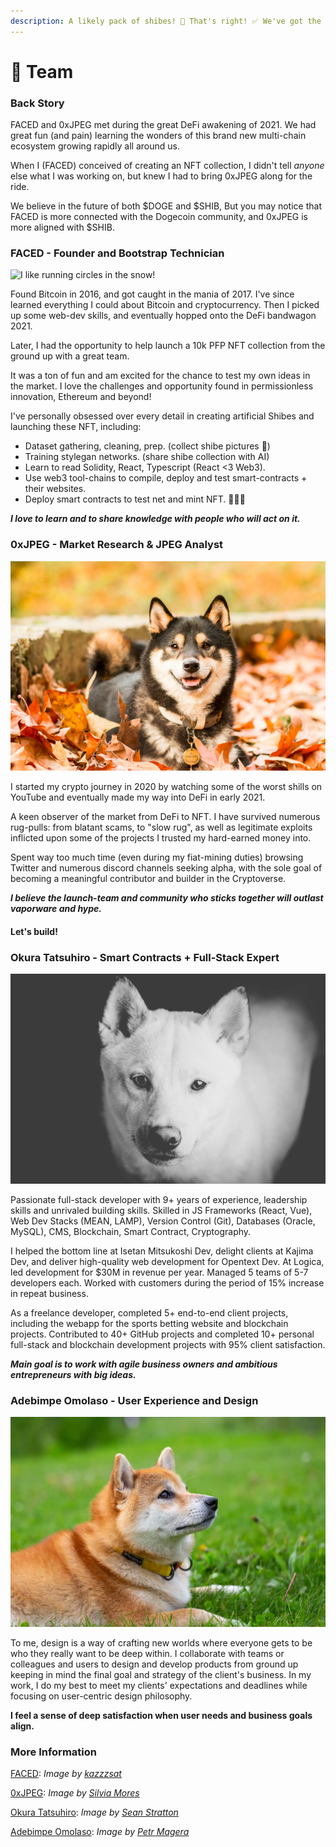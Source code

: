 ```yaml
---
description: A likely pack of shibes! 🐾 That's right! ✅ We've got the stuff! 💪🏼
---
```


# 👥 Team

### Back Story &#x20;

FACED and 0xJPEG met during the great DeFi awakening of 2021. We had great fun (and pain) learning the wonders of this brand new multi-chain ecosystem growing rapidly all around us.

When I (FACED) conceived of creating an NFT collection, I didn't tell _anyone_ else what I was working on, but knew I had to bring 0xJPEG along for the ride.

We believe in the future of both $DOGE and $SHIB, But you may notice that FACED is more connected with the Dogecoin community, and 0xJPEG is more aligned with $SHIB.

### FACED - Founder and Bootstrap Technician

![I like running circles in the snow!](../.gitbook/assets/shiba-inu-3087207\_1280.webp)

Found Bitcoin in 2016, and got caught in the mania of 2017. I've since learned everything I could about Bitcoin and cryptocurrency. Then I picked up some web-dev skills, and eventually hopped onto the DeFi bandwagon 2021.&#x20;

Later, I had the opportunity to help launch a 10k PFP NFT collection from the ground up with a great team.&#x20;

It was a ton of fun and am excited for the chance to test my own ideas in the market. I love the challenges and opportunity found in permissionless innovation, Ethereum and beyond!

I've personally obsessed over every detail in creating artificial Shibes and launching these NFT, including:

* Dataset gathering, cleaning, prep. (collect shibe pictures 🥰)
* Training stylegan networks. (share shibe collection with AI)
* Learn to read Solidity, React, Typescript (React <3 Web3).
* Use web3 tool-chains to compile, deploy and test smart-contracts + their websites.
* Deploy smart contracts to test net and mint NFT. 🚀🚀🚀

_**I love to learn and to share knowledge with people who will act on it.**_&#x20;

### 0xJPEG - Market Research & JPEG Analyst

![I sniffed something!](<../.gitbook/assets/image_1.webp>)

I started my crypto journey in 2020 by watching some of the worst shills on YouTube and eventually made my way into DeFi in early 2021.

A keen observer of the market from DeFi to NFT. I have survived numerous rug-pulls: from blatant scams, to "slow rug", as well as legitimate exploits inflicted upon some of the projects I trusted my hard-earned money into.&#x20;

Spent way too much time (even during my fiat-mining duties) browsing Twitter and numerous discord channels seeking alpha, with the sole goal of becoming a meaningful contributor and builder in the Cryptoverse.

_**I believe the launch-team and community who sticks together will outlast vaporware and hype.**_&#x20;

#### **Let's build!**

### Okura Tatsuhiro - Smart Contracts + Full-Stack Expert

![Did someone mention a walk?](../.gitbook/assets/sean-stratton-IMr1gzYD8tE-unsplash.webp)

Passionate full-stack developer with 9+ years of experience, leadership skills and unrivaled building skills. Skilled in JS Frameworks (React, Vue), Web Dev Stacks (MEAN, LAMP), Version Control (Git), Databases (Oracle, MySQL), CMS, Blockchain, Smart Contract, Cryptography.&#x20;

I helped the bottom line at Isetan Mitsukoshi Dev, delight clients at Kajima Dev, and deliver high-quality web development for Opentext Dev. At Logica, led development for $30M in revenue per year. Managed 5 teams of 5-7 developers each. Worked with customers during the period of 15% increase in repeat business.

As a freelance developer, completed 5+ end-to-end client projects, including the webapp for the sports betting website and blockchain projects. Contributed to 40+ GitHub projects and completed 10+ personal full-stack and blockchain development projects with 95% client satisfaction.&#x20;

_**Main goal is to work with agile business owners and ambitious entrepreneurs with big ideas.**_

### Adebimpe Omolaso **- User Experience and Design**

![Is that a treat for me?](<../.gitbook/assets/image_6.webp>)

To me, design is a way of crafting new worlds where everyone gets to be who they really want to be deep within. I collaborate with teams or colleagues and users to design and develop products from ground up keeping in mind the final goal and strategy of the client's business. In my work, I do my best to meet my clients' expectations and deadlines while focusing on user-centric design philosophy.

**I feel a sense of deep satisfaction when user needs and business goals align.**&#x20;

### More Information

[FACED](https://github.com/ShibeFaceSkrill/ShibeFaceSkrill): _Image by_ [_kazzzsat_](https://pixabay.com/users/kazzzsat-7677733/)

[0xJPEG](https://twitter.com/0x\_JPEGs): _Image by_ [_Silvia Mores_](https://www.silviamores.com)

[Okura Tatsuhiro](https://github.com/TopTecShare/): _Image by_ [_Sean Stratton_](https://unsplash.com/@seanstratton)

[Adebimpe Omolaso](https://www.adebimpeomolaso.com): _Image by_ [_Petr Magera_](https://unsplash.com/@mpetrucho)
